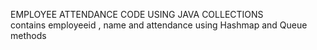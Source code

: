 EMPLOYEE ATTENDANCE CODE USING JAVA COLLECTIONS 
<br /> contains employeeid , name and attendance using Hashmap and Queue methods 
